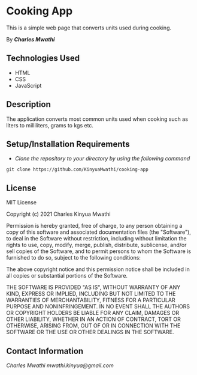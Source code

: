 # Cooking App

This is a simple web page that converts units used during cooking.

By _**Charles Mwathi**_

## Technologies Used

* HTML
* CSS
* JavaScript

## Description

The application converts most common units used when cooking such as liters to milliliters, grams to kgs etc.

## Setup/Installation Requirements

* _Clone the repository to your directory by using the following command_

```
git clone https://github.com/KinyuaMwathi/cooking-app

```

## License

MIT License 

Copyright (c) 2021 Charles Kinyua Mwathi 

Permission is hereby granted, free of charge, to any person obtaining a copy of this software and associated documentation files (the "Software"), to deal in the Software without restriction, including without limitation the rights to use, copy, modify, merge, publish, distribute, sublicense, and/or sell copies of the Software, and to permit persons to whom the Software is furnished to do so, subject to the following conditions: 

The above copyright notice and this permission notice shall be included in all copies or substantial portions of the Software. 

THE SOFTWARE IS PROVIDED "AS IS", WITHOUT WARRANTY OF ANY KIND, EXPRESS OR IMPLIED, INCLUDING BUT NOT LIMITED TO THE WARRANTIES OF MERCHANTABILITY, FITNESS FOR A PARTICULAR PURPOSE AND NONINFRINGEMENT. IN NO EVENT SHALL THE AUTHORS OR COPYRIGHT HOLDERS BE LIABLE FOR ANY CLAIM, DAMAGES OR OTHER LIABILITY, WHETHER IN AN ACTION OF CONTRACT, TORT OR OTHERWISE, ARISING FROM, OUT OF OR IN CONNECTION WITH THE SOFTWARE OR THE USE OR OTHER DEALINGS IN THE SOFTWARE.

## Contact Information 

_Charles Mwathi   mwathi.kinyua@gmail.com_